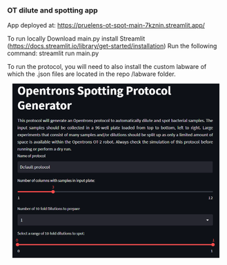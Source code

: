 ### OT dilute and spotting app
App deployed at: https://pruelens-ot-spot-main-7kznin.streamlit.app/

To run locally
  Download main.py 
  install Streamlit (https://docs.streamlit.io/library/get-started/installation)
  Run the following command: streamlit run main.py 

To run the protocol, you will need to also install the custom labware of which the .json files are located in the repo /labware folder.


<p align="center">
  <img src="https://github.com/Pruelens/OT_spot/blob/main/app_screenshot.PNG?raw=true" width="480">
</p>
